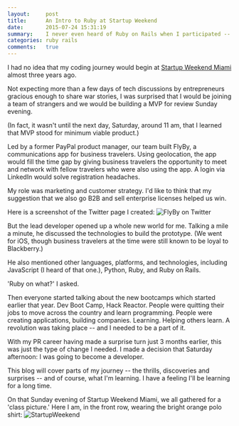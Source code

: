 ```yaml
---
layout:     post
title:      An Intro to Ruby at Startup Weekend
date:       2015-07-24 15:31:19
summary:    I never even heard of Ruby on Rails when I participated -- and won -- Startup Weekend Miami.
categories: ruby rails
comments:   true
---
```


I had no idea that my coding journey would begin at [Startup Weekend Miami](http://www.up.co/communities/usa/miami/startup-weekend/1073) almost three years ago.

Not expecting more than a few days of tech discussions by entrepreneurs gracious enough to share war stories, I was surprised that I would be joining a team of strangers and we would be building a MVP for review Sunday evening.

(In fact, it wasn't until the next day, Saturday, around 11 am, that I learned that MVP stood for minimum viable product.)

Led by a former PayPal product manager, our team built FlyBy, a communications app for business travelers.  Using geolocation, the app would fill the time gap by giving business travelers the opportunity to meet and network with fellow travelers who were also using the app.  A login via LinkedIn would solve registration headaches.

My role was marketing and customer strategy.  I'd like to think that my suggestion that we also go B2B and sell enterprise licenses helped us win.

Here is a screenshot of the Twitter page I created:
![FlyBy on Twitter](http://i61.tinypic.com/693leh.jpg)

But the lead developer opened up a whole new world for me.  Talking a mile a minute, he discussed the technologies to build the prototype. (We went for iOS, though business travelers at the time were still known to be loyal to Blackberry.)

He also mentioned other languages, platforms, and technologies, including JavaScript (I heard of that one.), Python, Ruby, and Ruby on Rails.  

'Ruby on what?' I asked.  

Then everyone started talking about the new bootcamps which started earlier that year.  Dev Boot Camp, Hack Reactor.  People were quitting their jobs to move across the country and learn programming.  People were creating applications, building companies.  Learning.  Helping others learn.  A revolution was taking place -- and I needed to be a part of it.

With my PR career having made a surprise turn just 3 months earlier, this was just the type of change I needed.  I made a decision that Saturday afternoon:  I was going to become a developer.

This blog will cover parts of my journey -- the thrills, discoveries and surprises -- and of course, what I'm learning.  I have a feeling I'll be learning for a long time.

On that Sunday evening of Startup Weekend Miami, we all gathered for a 'class picture.'  Here I am, in the front row, wearing the bright orange polo shirt:
![StartupWeekend](http://miamiherald.typepad.com/.a/6a00d83451b26169e2017c328acc12970b-pi)
